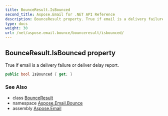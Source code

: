 ```yaml
---
title: BounceResult.IsBounced
second_title: Aspose.Email for .NET API Reference
description: BounceResult property. True if email is a delivery failure or deliver delay report
type: docs
weight: 30
url: /net/aspose.email.bounce/bounceresult/isbounced/
---
```

## BounceResult.IsBounced property

True if email is a delivery failure or deliver delay report.

```csharp
public bool IsBounced { get; }
```

### See Also

* class [BounceResult](../)
* namespace [Aspose.Email.Bounce](../../bounceresult/)
* assembly [Aspose.Email](../../../)



